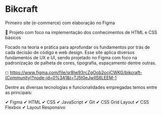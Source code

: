# Bikcraft
Primeiro site (e-commerce) com elaboração no Figma

🔰 Projeto com foco na implementação dos conhecimentos de HTML e CSS básicos

Focado na teoria e prática para aprofundar os fundamentos por trás de cada decisão de código e web design.
Esse site aplica diversos fundamentos de UX e UI, sendo projetado no Figma com foco na padronização de palheta de cores, tipografia, espaçamento dentre outras.

◻ https://www.figma.com/file/sr8lw93rcZgOob2ocjCWKG/bikcraft-(Community)?node-id=0%3A1&t=TJ5t0eJwIlS6LEEM-1

Dentre as diversas tecnologias e funcionalidades empregadas temos entre as principais: 

✔ Figma
✔ HTML
✔ CSS
✔ JavaScript 
✔ Git
✔ CSS Grid Layout
✔ CSS Flexbox
✔ Layout Responsivo
